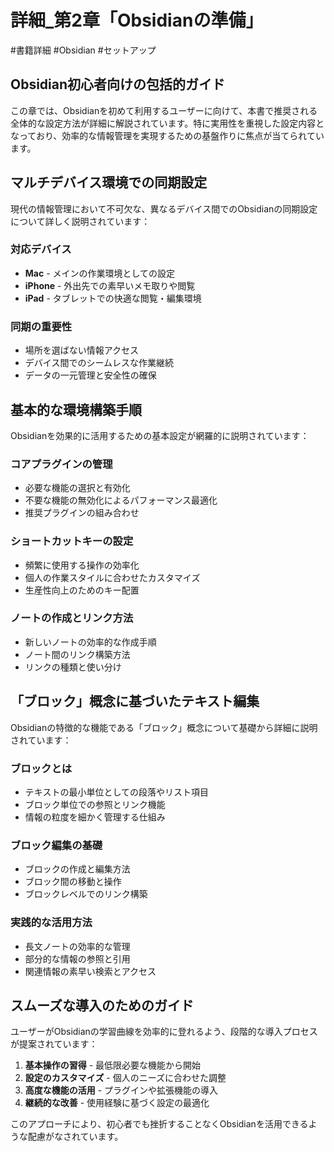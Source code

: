 # 詳細_第2章「Obsidianの準備」
#書籍詳細 #Obsidian #セットアップ

## Obsidian初心者向けの包括的ガイド

この章では、Obsidianを初めて利用するユーザーに向けて、本書で推奨される全体的な設定方法が詳細に解説されています。特に実用性を重視した設定内容となっており、効率的な情報管理を実現するための基盤作りに焦点が当てられています。

## マルチデバイス環境での同期設定

現代の情報管理において不可欠な、異なるデバイス間でのObsidianの同期設定について詳しく説明されています：

### 対応デバイス
- **Mac** - メインの作業環境としての設定
- **iPhone** - 外出先での素早いメモ取りや閲覧
- **iPad** - タブレットでの快適な閲覧・編集環境

### 同期の重要性
- 場所を選ばない情報アクセス
- デバイス間でのシームレスな作業継続
- データの一元管理と安全性の確保

## 基本的な環境構築手順

Obsidianを効果的に活用するための基本設定が網羅的に説明されています：

### コアプラグインの管理
- 必要な機能の選択と有効化
- 不要な機能の無効化によるパフォーマンス最適化
- 推奨プラグインの組み合わせ

### ショートカットキーの設定
- 頻繁に使用する操作の効率化
- 個人の作業スタイルに合わせたカスタマイズ
- 生産性向上のためのキー配置

### ノートの作成とリンク方法
- 新しいノートの効率的な作成手順
- ノート間のリンク構築方法
- リンクの種類と使い分け

## 「ブロック」概念に基づいたテキスト編集

Obsidianの特徴的な機能である「ブロック」概念について基礎から詳細に説明されています：

### ブロックとは
- テキストの最小単位としての段落やリスト項目
- ブロック単位での参照とリンク機能
- 情報の粒度を細かく管理する仕組み

### ブロック編集の基礎
- ブロックの作成と編集方法
- ブロック間の移動と操作
- ブロックレベルでのリンク構築

### 実践的な活用方法
- 長文ノートの効率的な管理
- 部分的な情報の参照と引用
- 関連情報の素早い検索とアクセス

## スムーズな導入のためのガイド

ユーザーがObsidianの学習曲線を効率的に登れるよう、段階的な導入プロセスが提案されています：

1. **基本操作の習得** - 最低限必要な機能から開始
2. **設定のカスタマイズ** - 個人のニーズに合わせた調整
3. **高度な機能の活用** - プラグインや拡張機能の導入
4. **継続的な改善** - 使用経験に基づく設定の最適化

このアプローチにより、初心者でも挫折することなくObsidianを活用できるような配慮がなされています。